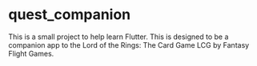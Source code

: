 # quest_companion

This is a small project to help learn Flutter. This is designed to be a companion app to the Lord of
the Rings: The Card Game LCG by Fantasy Flight Games.
